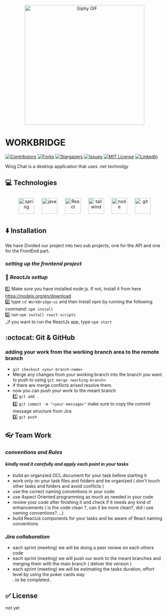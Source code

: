 <p align="center">
  <img src="https://media.giphy.com/media/h2NRnIIEw6tv9emZSc/giphy.gif" width="380" height="380" alt="Giphy GIF">
</p>

# WORKBRIDGE

[![Contributors][contributors-shield]][contributors-url]
[![Forks][forks-shield]][forks-url]
[![Stargazers][stars-shield]][stars-url]
[![Issues][issues-shield]][issues-url]
[![MIT License][license-shield]][license-url]
[![LinkedIn][linkedin-shield]][linkedin-url]

[contributors-shield]: https://img.shields.io/github/contributors/othneildrew/Best-README-Template.svg?style=for-the-badge
[contributors-url]: https://github.com/Nancy4Hany/WorkBridge/graphs/contributors
[forks-shield]: https://img.shields.io/github/forks/othneildrew/Best-README-Template.svg?style=for-the-badge
[forks-url]: https://github.com/Nancy4Hany/WorkBridge/network/members
[stars-shield]: https://img.shields.io/github/stars/othneildrew/Best-README-Template.svg?style=for-the-badge
[stars-url]: https://github.com/Nancy4Hany/WorkBridge/stargazers
[issues-shield]: https://img.shields.io/github/issues/othneildrew/Best-README-Template.svg?style=for-the-badge
[issues-url]: https://github.com/Nancy4Hany/WorkBridge/issues
[license-shield]: https://img.shields.io/github/license/othneildrew/Best-README-Template.svg?style=for-the-badge
[license-url]: https://github.com/Nancy4Hany/WorkBridge/master/LICENSE.txt
[linkedin-shield]: https://img.shields.io/badge/-LinkedIn-black.svg?style=for-the-badge&logo=linkedin&colorB=555
[linkedin-url]: https://www.linkedin.com/in/nancyhany/


Wing Chat is a desktop application that uses .net technolgy 

 ## :computer: Technologies
<div align="center"> 

<img style="margin: 10px" src="https://profilinator.rishav.dev/skills-assets/springio-icon.svg" alt="spring" height="50" /> 
<img style="margin: 10px" src="https://profilinator.rishav.dev/skills-assets/javascript-original.svg" alt="java" height="50" /> 
<img style="margin: 10px" src="https://profilinator.rishav.dev/skills-assets/react-original-wordmark.svg" alt="React" height="50" />  
<img style="margin: 10px" src="https://profilinator.rishav.dev/skills-assets/tailwindcss.svg" alt="tailwind" height="50" />  
<img style="margin: 10px" src="https://profilinator.rishav.dev/skills-assets/nodejs-original-wordmark.svg" alt="node" height="50" /> 
<img style="margin: 10px" src="https://profilinator.rishav.dev/skills-assets/git-scm-icon.svg" alt="git" height="50" /> 

</div>  

## :arrow_down: Installation

We have Divided our project into two sub projects, one for the API and one for the FrontEnd part. 
### _setting up the frontend project_ <br>
### :hammer: _ReactJs settup_ 
:one: Make sure you have installed node js. If not, install it from here https://nodejs.org/en/download <br>
:two: type `cd WorkBridge-ui` and then Install npm by running the following command: `npm install` <br>
:three: run `npm install react-scripts` <br>
_if you want to run the ReactJs app, type `npm start` <br>


 ## :octocat: Git & GitHub 
### adding your work from the working branch area to the remote branch 
- `git checkout <your-branch-name>` <br> 
- Merge any changes from your working branch into the branch you want to push to using `git merge <working-branch>` <br> 
- if there are merge conflicts arised resolve them. <br>
- now you can push your work to the meant branch <br>
:one: `git add .`<br>
:two: `git commit -m "<your-message>"` make sure to copy the commit message structure from Jira <br>
:three: `git push` <br>


## :eyeglasses: Team Work 

### _conventions and Rules_  
#### _kindly read it carefully and apply each point in your tasks_
- build an organzied OCL document for your task before starting it 
- work only on your task files and folders and be organized ( don't touch other tasks and folders and avoid conflicts ) 
- use the correct naming conventions in your code 
- use Aspect Oriented programming as much as needed in your code 
- review your code after finishing it and check if it needs any kind of enhancements ( is the code clean ?, can it be more clean?, did i use naming conventions?....)
- build ReactJs components for your tasks and be aware of React naming conventions 

### _Jira collaboration_
- each sprint (meeting) we will be doing a peer review on each others code 
- each sprint (meeting) we will push our work to the meant branches and merging them with the main branch ( deliver the version ) 
- each sprint (meeting) we will be estimating the tasks duration, effort level by using the poker cards way <br>
..to be completed..

## :white_check_mark: License

not yet

<!-- This project is licensed under the MIT License - see the LICENSE file for details. -->

